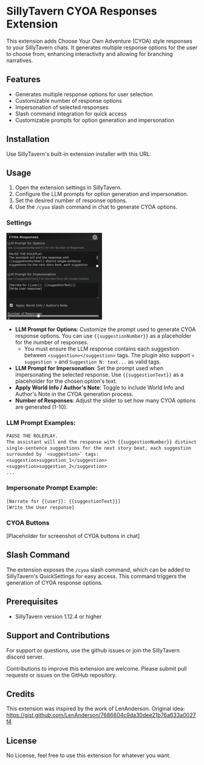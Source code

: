 # SillyTavern CYOA Responses Extension
This extension adds Choose Your Own Adventure (CYOA) style responses to your SillyTavern chats. It generates multiple response options for the user to choose from, enhancing interactivity and allowing for branching narratives.

## Features
- Generates multiple response options for user selection
- Customizable number of response options
- Impersonation of selected responses
- Slash command integration for quick access
- Customizable prompts for option generation and impersonation

## Installation
Use SillyTavern's built-in extension installer with this URL:


## Usage

1. Open the extension settings in SillyTavern.
2. Configure the LLM prompts for option generation and impersonation.
3. Set the desired number of response options.
4. Use the `/cyoa` slash command in chat to generate CYOA options.

### Settings
<img src="assets/settings.png" width="50%">

- **LLM Prompt for Options**: Customize the prompt used to generate CYOA response options. You can use `{{suggestionNumber}}` as a placeholder for the number of responses.
    - You must ensure the LLM response contains each suggestion between `<suggestion></suggestion>` tags. The plugin also support `< suggestion >` and `Suggestion N: text...` as valid tags.
- **LLM Prompt for Impersonation**: Set the prompt used when impersonating the selected response. Use `{{suggestionText}}` as a placeholder for the chosen option's text.
- **Apply World Info / Author's Note**: Toggle to include World Info and Author's Note in the CYOA generation process.
- **Number of Responses**: Adjust the slider to set how many CYOA options are generated (1-10).

### LLM Prompt Examples:
```
PAUSE THE ROLEPLAY.
The assistant will end the response with {{suggestionNumber}} distinct single-sentence suggestions for the next story beat, each suggestion surrounded by `<suggestion>` tags:
<suggestion>suggestion_1</suggestion>
<suggestion>suggestion_2</suggestion>
... 
```

### Impersonate Prompt Example:
```
[Narrate for {{user}}: {{suggestionText}}]
[Write the User response]
```

### CYOA Buttons

[Placeholder for screenshot of CYOA buttons in chat]

## Slash Command

The extension exposes the `/cyoa` slash command, which can be added to SillyTavern's QuickSettings for easy access. This command triggers the generation of CYOA response options.

## Prerequisites

- SillyTavern version 1.12.4 or higher

## Support and Contributions

For support or questions, use the github issues or join the SillyTavern discord server.

Contributions to improve this extension are welcome. Please submit pull requests or issues on the GitHub repository.

## Credits

This extension was inspired by the work of LenAnderson. Original idea: https://gist.github.com/LenAnderson/7686604c9da30dee21b76a633a0027f4

## License

No License, feel free to use this extension for whatever you want.
